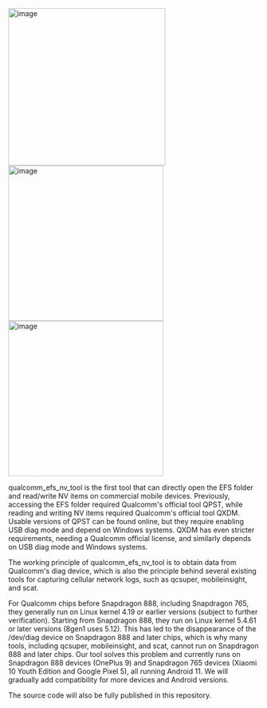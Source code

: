 <img width="315" alt="image" src="https://github.com/user-attachments/assets/8fef679c-03d9-485e-b902-5f1f4b8b77a5" />
<img width="311" alt="image" src="https://github.com/user-attachments/assets/b875a7f3-b339-4728-bcd5-667202d9ed67" />
<img width="311" alt="image" src="https://github.com/user-attachments/assets/71ea5a9f-6ac4-41cd-8db2-a22a97ed574d" />



qualcomm_efs_nv_tool is the first tool that can directly open the EFS folder and read/write NV items on commercial mobile devices. Previously, accessing the EFS folder required Qualcomm's official tool QPST, while reading and writing NV items required Qualcomm's official tool QXDM. Usable versions of QPST can be found online, but they require enabling USB diag mode and depend on Windows systems. QXDM has even stricter requirements, needing a Qualcomm official license, and similarly depends on USB diag mode and Windows systems.

The working principle of qualcomm_efs_nv_tool is to obtain data from Qualcomm's diag device, which is also the principle behind several existing tools for capturing cellular network logs, such as qcsuper, mobileinsight, and scat.

For Qualcomm chips before Snapdragon 888, including Snapdragon 765, they generally run on Linux kernel 4.19 or earlier versions (subject to further verification). Starting from Snapdragon 888, they run on Linux kernel 5.4.61 or later versions (8gen1 uses 5.12). This has led to the disappearance of the /dev/diag device on Snapdragon 888 and later chips, which is why many tools, including qcsuper, mobileinsight, and scat, cannot run on Snapdragon 888 and later chips. Our tool solves this problem and currently runs on Snapdragon 888 devices (OnePlus 9) and Snapdragon 765 devices (Xiaomi 10 Youth Edition and Google Pixel 5), all running Android 11. We will gradually add compatibility for more devices and Android versions.

The source code will also be fully published in this repository.
